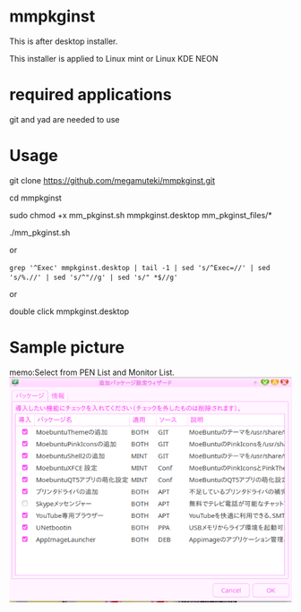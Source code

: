 # mmpkginst
This is after desktop installer.

This installer is applied to Linux mint or Linux KDE NEON

# required applications
git and yad are needed to use

# Usage
git clone https://github.com/megamuteki/mmpkginst.git

cd mmpkginst

sudo chmod +x mm_pkginst.sh mmpkginst.desktop mm_pkginst_files/*

./mm_pkginst.sh

or

`grep '^Exec' mmpkginst.desktop | tail -1 | sed 's/^Exec=//' | sed 's/%.//' | sed 's/^"//g' | sed 's/" *$//g'`

or

double click mmpkginst.desktop


# Sample picture

memo:Select from PEN List and Monitor List. 
![Penmap](https://github.com/megamuteki/images/blob/master/mmpkginst/mmpkginst01.png)

